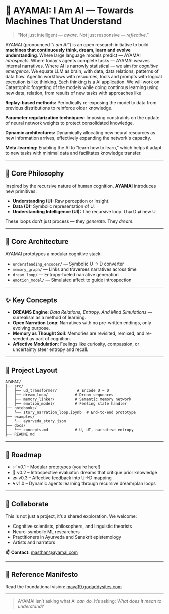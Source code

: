 # 🌌 AYAMAI: I Am AI — Towards Machines That Understand

> “Not just intelligent — *aware*. Not just responsive — *reflective*.”

AYAMAI (pronounced *“I am AI”*) is an open research initiative to build **machines that continuously think, dream, learn and evolve understanding**. Where large language models predict — AYAMAI *introspects*. Where today's agents complete tasks — AYAMAI weaves internal narratives. Where AI is narrowly statistical — we aim for *cognitive emergence*.
We equate LLM as brain, with data, data relations, patterns of data flow. Agentic workflows with resources, tools and prompts with logical execution is like thinking. Each thinking is a AI application.
We will work on Catastophic forgetting of the models while doing continous learning using new data, relation, from results of new tasks with approaches like  

**Replay-based methods:**  Periodically re-exposing the model to data from previous distributions to reinforce older knowledge.  

**Parameter regularization techniques:** Imposing constraints on the update of neural network weights to protect consolidated knowledge.  

**Dynamic architectures:** Dynamically allocating new neural resources as new information arrives, effectively expanding the network's capacity. 

**Meta-learning:** Enabling the AI to "learn how to learn," which helps it adapt to new tasks with minimal data and facilitates knowledge transfer.   



---

## 🧠 Core Philosophy

Inspired by the recursive nature of human cognition, **AYAMAI** introduces new primitives:

- **Understanding (U):** Raw perception or insight.
- **Data (D):** Symbolic representation of U.
- **Understanding Intelligence (UI):** The recursive loop: U ⇄ D ⇄ new U.

These loops don’t just process — they *generate*. They *dream*.

---

## 🔁 Core Architecture

AYAMAI prototypes a modular cognitive stack:

- `understanding_encoder/` — Symbolic U → D converter
- `memory_graph/` — Links and traverses narratives across time
- `dream_loop/` — Entropy-fueled narrative generation
- `emotion_model/` — Simulated affect to guide introspection

---

## ✨ Key Concepts

- **DREAMS Engine**: *Data Relations, Entropy, And Mind Simulations* — surrealism as a method of learning.
- **Open Narration Loop**: Narratives with no pre-written endings, only evolving purpose.
- **Memory as Thought Soil**: Memories are revisited, remixed, and re-seeded as part of cognition.
- **Affective Modulation**: Feelings like curiosity, compassion, or uncertainty steer entropy and recall.

---

## 🔬 Project Layout

```
AYAMAI/
├── src/
│   ├── ud_transformer/         # Encode U → D
│   ├── dream_loop/            # Dream sequences
│   ├── memory_linker/         # Semantic memory network
│   ├── emotion_model/         # Feeling state handler
├── notebooks/
│   └── story_narration_loop.ipynb  # End-to-end prototype
├── examples/
│   └── ayurveda_story.json
├── docs/
│   └── concepts.md            # U, UI, narrative entropy
├── README.md
```

---

## 🎯 Roadmap

- ✅ v0.1 – Modular prototypes (you’re here!)
- 🔄 v0.2 – Introspective evaluator: dreams that critique prior knowledge
- 🔜 v0.3 – Affective feedback into U→D mapping
- 🌀 v1.0 – Dynamic agents learning through recursive dream/plan loops

---

## 🤝 Collaborate

This is not just a project, it’s a shared exploration. We welcome:

- Cognitive scientists, philosophers, and linguistic theorists
- Neuro-symbolic ML researchers
- Practitioners in Ayurveda and Sanskrit epistemology
- Artists and narrators

**📫 Contact:** masthan@ayamai.com

---

## 📖 Reference Manifesto

Read the foundational vision: [maya19.godaddysites.com](https://maya19.godaddysites.com)

---

> AYAMAI isn’t asking what AI *can do.* It’s asking: *What does it mean to understand?*
```
